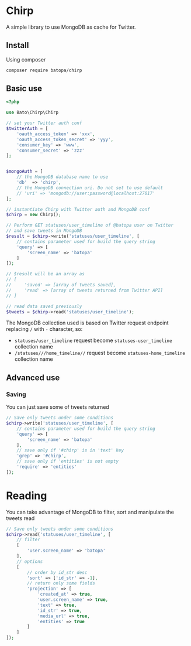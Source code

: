 # Chirp

A simple library to use MongoDB as cache for Twitter.

## Install

Using composer

```bash
composer require batopa/chirp
```
## Basic use

```php
<?php

use Bato\Chirp\Chirp

// set your Twitter auth conf
$twitterAuth = [
    'oauth_access_token' => 'xxx',
    'oauth_access_token_secret' => 'yyy',
    'consumer_key' => 'www',
    'consumer_secret' => 'zzz'
];


$mongoAuth = [
    // the MongoDB database name to use
    'db'  => 'chirp',
    // the MongoDB connection uri. Do not set to use default
    // 'uri' => 'mongodb://user:password@localhost:27017'
];

// instantiate Chirp with Twitter auth and MongoDB conf
$chirp = new Chirp();

// Perform GET statuses/user_timeline of @batopa user on Twitter
// and save tweets in MongoDB
$result = $chirp->write('statuses/user_timeline', [
    // contains parameter used for build the query string
    'query' => [
        'screen_name' => 'batopa'
    ]
]);

// $result will be an array as
// [
//     'saved' => [array of tweets saved],
//     'read' => [array of tweets returned from Twitter API]
// ]

// read data saved previously
$tweets = $chirp->read('statuses/user_timeline');
```

The MongoDB collection used is based on Twitter request endpoint
replacing `/` with `-` character, so:
* `statuses/user_timeline` request become `statuses-user_timeline` collection name
* `/statuses///home_timeline//` request become `statuses-home_timeline` collection name

## Advanced use

### Saving

You can just save some of tweets returned

```php
// Save only tweets under some conditions
$chirp->write('statuses/user_timeline', [
    // contains parameter used for build the query string
    'query' => [
        'screen_name' => 'batopa'
    ],
    // save only if '#chirp' is in 'text' key
    'grep' => '#chirp',
    // save only if 'entities' is not empty
    'require' => 'entities'
]);
```

# Reading

You can take advantage of MongoDB to filter,
sort and manipulate the tweets read

```php
// Save only tweets under some conditions
$chirp->read('statuses/user_timeline', [
    // filter
    [
        'user.screen_name' => 'batopa'
    ],
    // options
    [
        // order by id_str desc
        'sort' => ['id_str' => -1],
        // return only some fields
        'projection' => [
            'created_at' => true,
            'user.screen_name' => true,
            'text' => true,
            'id_str' => true,
            'media_url' => true,
            'entities' => true
        ]
    ]
]);
```
